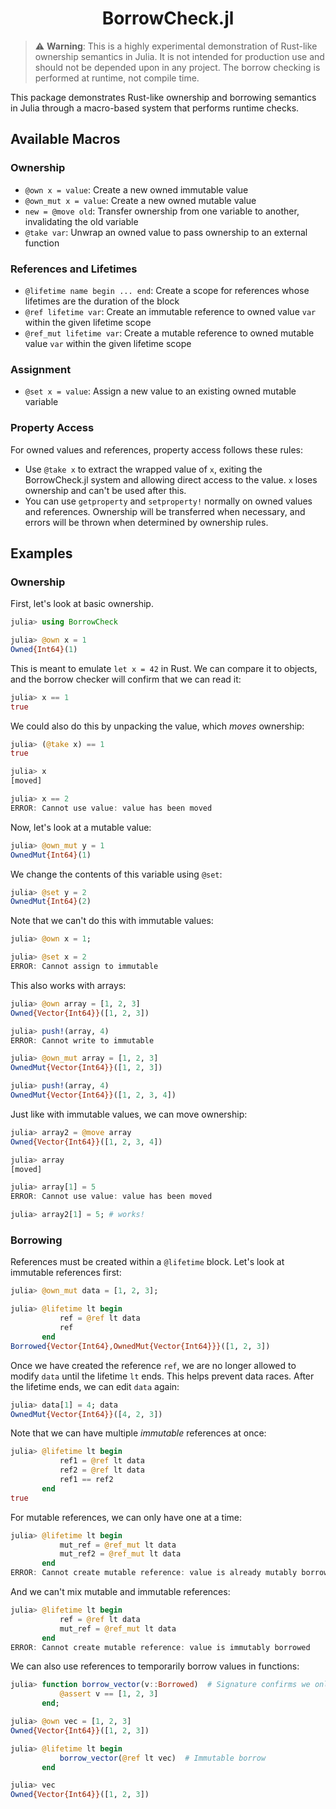 <div align="center">

# BorrowCheck.jl

</div>

> ⚠️ **Warning**: This is a highly experimental demonstration of Rust-like ownership semantics in Julia. It is not intended for production use and should not be depended upon in any project. The borrow checking is performed at runtime, not compile time.

This package demonstrates Rust-like ownership and borrowing semantics in Julia through a macro-based system that performs runtime checks.

## Available Macros

### Ownership

- `@own x = value`: Create a new owned immutable value
- `@own_mut x = value`: Create a new owned mutable value
- `new = @move old`: Transfer ownership from one variable to another, invalidating the old variable
- `@take var`: Unwrap an owned value to pass ownership to an external function

### References and Lifetimes

- `@lifetime name begin ... end`: Create a scope for references whose lifetimes are the duration of the block
- `@ref lifetime var`: Create an immutable reference to owned value `var` within the given lifetime scope
- `@ref_mut lifetime var`: Create a mutable reference to owned mutable value `var` within the given lifetime scope

### Assignment

- `@set x = value`: Assign a new value to an existing owned mutable variable

### Property Access

For owned values and references, property access follows these rules:

- Use `@take x` to extract the wrapped value of `x`, exiting the BorrowCheck.jl system and allowing direct access to the value. `x` loses ownership and can't be used after this.
- You can use `getproperty` and `setproperty!` normally on owned values and references. Ownership will be transferred when necessary, and errors will be thrown when determined by ownership rules.

## Examples

### Ownership

First, let's look at basic ownership.

```julia
julia> using BorrowCheck

julia> @own x = 1
Owned{Int64}(1)
```

This is meant to emulate `let x = 42` in Rust.
We can compare it to objects, and the borrow checker will
confirm that we can read it:

```julia
julia> x == 1
true
```

We could also do this by unpacking the value, which _moves_
ownership:

```julia
julia> (@take x) == 1
true

julia> x
[moved]

julia> x == 2
ERROR: Cannot use value: value has been moved
```

Now, let's look at a mutable value:

```julia
julia> @own_mut y = 1
OwnedMut{Int64}(1)
```

We change the contents of this variable using `@set`:

```julia
julia> @set y = 2
OwnedMut{Int64}(2)
```

Note that we can't do this with immutable values:

```julia
julia> @own x = 1;

julia> @set x = 2
ERROR: Cannot assign to immutable
```

This also works with arrays:

```julia
julia> @own array = [1, 2, 3]
Owned{Vector{Int64}}([1, 2, 3])

julia> push!(array, 4)
ERROR: Cannot write to immutable

julia> @own_mut array = [1, 2, 3]
OwnedMut{Vector{Int64}}([1, 2, 3])

julia> push!(array, 4)
OwnedMut{Vector{Int64}}([1, 2, 3, 4])
```

Just like with immutable values, we can move ownership:

```julia
julia> array2 = @move array
Owned{Vector{Int64}}([1, 2, 3, 4])

julia> array
[moved]

julia> array[1] = 5
ERROR: Cannot use value: value has been moved

julia> array2[1] = 5; # works!
```

### Borrowing

References must be created within a `@lifetime` block. Let's look at
immutable references first:

```julia
julia> @own_mut data = [1, 2, 3];

julia> @lifetime lt begin
           ref = @ref lt data
           ref
       end
Borrowed{Vector{Int64},OwnedMut{Vector{Int64}}}([1, 2, 3])
```

Once we have created the reference `ref`, we are no longer allowed to modify
`data` until the lifetime `lt` ends. This helps prevent data races.
After the lifetime ends, we can edit `data` again:

```julia
julia> data[1] = 4; data
OwnedMut{Vector{Int64}}([4, 2, 3])
```

Note that we can have multiple _immutable_ references at once:

```julia
julia> @lifetime lt begin
           ref1 = @ref lt data
           ref2 = @ref lt data
           ref1 == ref2
       end
true
```

For mutable references, we can only have one at a time:

```julia
julia> @lifetime lt begin
           mut_ref = @ref_mut lt data
           mut_ref2 = @ref_mut lt data
       end
ERROR: Cannot create mutable reference: value is already mutably borrowed
```

And we can't mix mutable and immutable references:

```julia
julia> @lifetime lt begin
           ref = @ref lt data
           mut_ref = @ref_mut lt data
       end
ERROR: Cannot create mutable reference: value is immutably borrowed
```

We can also use references to temporarily borrow values in functions:

```julia
julia> function borrow_vector(v::Borrowed)  # Signature confirms we only need immutable references
           @assert v == [1, 2, 3]
       end;

julia> @own vec = [1, 2, 3]
Owned{Vector{Int64}}([1, 2, 3])

julia> @lifetime lt begin
           borrow_vector(@ref lt vec)  # Immutable borrow
       end

julia> vec
Owned{Vector{Int64}}([1, 2, 3])
```
